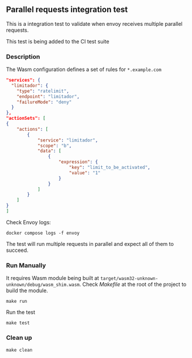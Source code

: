 ## Parallel requests integration test

This is a integration test to validate when envoy receives multiple parallel requests.

This test is being added to the CI test suite

### Description

The Wasm configuration defines a set of rules for `*.example.com`

```json
"services": {
  "limitador": {
    "type": "ratelimit",
    "endpoint": "limitador",
    "failureMode": "deny"
  }
},
"actionSets": [
{
    "actions": [
        {
            "service": "limitador",
            "scope": "b",
            "data": [
                {
                    "expression": {
                        "key": "limit_to_be_activated",
                        "value": "1"
                    }
                }
            ]
        }
    ]
}
]
```

Check Envoy logs:

```
docker compose logs -f envoy
```

The test will run multiple requests in parallel and expect all of them to succeed.

### Run Manually

It requires Wasm module being built at `target/wasm32-unknown-unknown/debug/wasm_shim.wasm`.
Check *Makefile* at the root of the project to build the module.

```
make run
```

Run the test

```
make test
```

### Clean up

```
make clean
```

